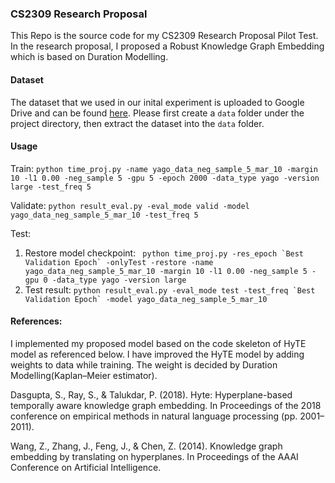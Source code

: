 ### CS2309 Research Proposal 

This Repo is the source code for my CS2309 Research Proposal Pilot Test. In the research proposal, I proposed a Robust Knowledge Graph Embedding which is based on Duration Modelling.

#### Dataset

The dataset that we used in our inital experiment is uploaded to Google Drive and can be found [here](https://drive.google.com/file/d/1-rAcQ9BFoejBPi1IydsRtLiUIVbFpE0n/view?usp=sharing). Please first create a `data` folder under the project directory, then extract the dataset into the `data` folder.


#### Usage
Train:
```python time_proj.py -name yago_data_neg_sample_5_mar_10 -margin 10 -l1 0.00 -neg_sample 5 -gpu 5 -epoch 2000 -data_type yago -version large -test_freq 5```

Validate:
```python result_eval.py -eval_mode valid -model yago_data_neg_sample_5_mar_10 -test_freq 5```

Test:
1. Restore model checkpoint: ``` python time_proj.py -res_epoch `Best Validation Epoch` -onlyTest -restore -name yago_data_neg_sample_5_mar_10 -margin 10 -l1 0.00 -neg_sample 5 -gpu 0 -data_type yago -version large```
2. Test result: ```python result_eval.py -eval_mode test -test_freq `Best Validation Epoch` -model yago_data_neg_sample_5_mar_10```


#### References:
I implemented my proposed model based on the code skeleton of HyTE model as referenced below. I have improved the HyTE model by adding weights to data while training. The weight is decided by Duration Modelling(Kaplan–Meier estimator).

Dasgupta, S., Ray, S., & Talukdar, P. (2018). Hyte: Hyperplane-based temporally aware knowledge graph embedding. In Proceedings of the 2018 conference on empirical methods in natural language processing (pp. 2001–2011).

Wang, Z., Zhang, J., Feng, J., & Chen, Z. (2014). Knowledge graph embedding by translating on hyperplanes. In Proceedings of the AAAI Conference on Artificial Intelligence.
